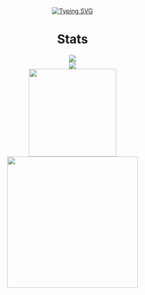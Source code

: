 <div align="center">
    <a href="https://git.io/typing-svg"><img src="https://readme-typing-svg.demolab.com?font=Fira+Code&pause=1000&color=F7006E&center=true&vCenter=true&width=435&lines=Ahmad+Nadil;13521024;Bandung+Institute+of+Technology" alt="Typing SVG"/></a>
</div>

<div align="center">
    <h1>Stats</h1>
    <a href = "https://github.com/IceTeaXXD/">
        <img src="https://github-readme-activity-graph.vercel.app/graph?username=iceteaxxd&theme=dracula" />
        <br>
        <img src="https://github-profile-trophy.vercel.app/?username=IceTeaXXD&column=-1&theme=dracula&rank=-C,-B,-?" />
        <br>
        <img src="https://github-readme-stats.vercel.app/api?username=IceTeaXXD&hide=issues&count_private=true&show_icons=true&theme=dracula" height=200/>
        <br>
        <img src="https://github-readme-stats.vercel.app/api/top-langs/?username=IceTeaXXD&layout=compact&theme=dracula&langs_count=10&exclude_repo=K3-T1-IF2220-13521003-13521024,Tucil2_13521015_13521024" width=300/>
    </a>
</div>

